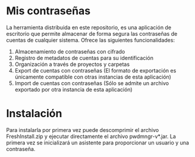 # Mis contraseñas
La herramienta distribuida en este repositorio, es una aplicación de escritorio que permite almacenar de forma segura las contraseñas de cuentas de cualquier sistema.
Ofrece las siguientes funcionalidades:
1. Almacenamiento de contraseñas con cifrado
2. Registro de metadatos de cuentas para su identificación
3. Organización a través de proyectos y carpetas
4. Export de cuentas con contraseñas (El formato de exportación es únicamente compatible con otras instancias de esta aplicación)
5. Import de cuentas con contraseñas (Sólo se admite un archivo exportado por otra instancia de esta aplicación)

# Instalación
Para instalarla por primera vez puede descomprimir el archivo FreshInstall.zip y ejecutar directamente el archivo pwdmngr-v*.jar. La primera vez se inicializará un asistente para proporcionar un usuario y una contraseña.
